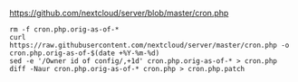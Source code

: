 https://github.com/nextcloud/server/blob/master/cron.php

```shell
rm -f cron.php.orig-as-of-*
curl https://raw.githubusercontent.com/nextcloud/server/master/cron.php -o cron.php.orig-as-of-$(date +%Y-%m-%d)
sed -e '/Owner id of config/,+1d' cron.php.orig-as-of-* > cron.php
diff -Naur cron.php.orig-as-of-* cron.php > cron.php.patch
```
